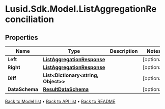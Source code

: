 # Lusid.Sdk.Model.ListAggregationReconciliation

## Properties

Name | Type | Description | Notes
------------ | ------------- | ------------- | -------------
**Left** | [**ListAggregationResponse**](ListAggregationResponse.md) |  | [optional] 
**Right** | [**ListAggregationResponse**](ListAggregationResponse.md) |  | [optional] 
**Diff** | **List&lt;Dictionary&lt;string, Object&gt;&gt;** |  | [optional] 
**DataSchema** | [**ResultDataSchema**](ResultDataSchema.md) |  | [optional] 

[Back to Model list](../README.md#documentation-for-models) &#8226; [Back to API list](../README.md#documentation-for-api-endpoints) &#8226; [Back to README](../README.md)

